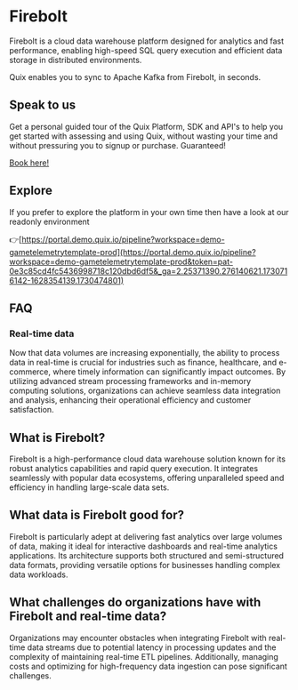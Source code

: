 <!-- START MARKDOWN -->
<!--[tech-name]-->
# Firebolt

<!--[blurb-about-tech]-->
Firebolt is a cloud data warehouse platform designed for analytics and fast performance, enabling high-speed SQL query execution and efficient data storage in distributed environments.

Quix enables you to sync to Apache Kafka <span id="to_or_from">from</span> <span id="techname">Firebolt</span>, in seconds.

## Speak to us

Get a personal guided tour of the Quix Platform, SDK and API's to help you get started with assessing and using Quix, without wasting your time and without pressuring you to signup or purchase. Guaranteed!

[Book here!](https://share.hsforms.com/1iW0TmZzKQMChk0lxd_tGiw4yjw2?__hstc=175542013.19c333c2ae8002be5fbc6a17a447e442.1730474801833.1730474801833.1730716142494.2&__hssc=175542013.2.1730716142494&__hsfp=3927774151)


## Explore

If you prefer to explore the platform in your own time then have a look at our readonly environment

👉[https://portal.demo.quix.io/pipeline?workspace=demo-gametelemetrytemplate-prod](https://portal.demo.quix.io/pipeline?workspace=demo-gametelemetrytemplate-prod&token=pat-0e3c85cd4fc5436998718c120dbd6df5&_ga=2.25371390.276140621.1730716142-1628354139.1730474801)


## FAQ

### Real-time data

Now that data volumes are increasing exponentially, the ability to process data in real-time is crucial for industries such as finance, healthcare, and e-commerce, where timely information can significantly impact outcomes. By utilizing advanced stream processing frameworks and in-memory computing solutions, organizations can achieve seamless data integration and analysis, enhancing their operational efficiency and customer satisfaction.

## What is <span id="techname">Firebolt</span>?

<!--[tech-seo-text]-->
Firebolt is a high-performance cloud data warehouse solution known for its robust analytics capabilities and rapid query execution. It integrates seamlessly with popular data ecosystems, offering unparalleled speed and efficiency in handling large-scale data sets.

## What data is <span id="techname">Firebolt</span> good for?

<!--[tech-data-seo-text]-->
Firebolt is particularly adept at delivering fast analytics over large volumes of data, making it ideal for interactive dashboards and real-time analytics applications. Its architecture supports both structured and semi-structured data formats, providing versatile options for businesses handling complex data workloads.

## What challenges do organizations have with <span id="techname">Firebolt</span> and real-time data?

<!--[tech-challenges-seo-text]-->
Organizations may encounter obstacles when integrating Firebolt with real-time data streams due to potential latency in processing updates and the complexity of maintaining real-time ETL pipelines. Additionally, managing costs and optimizing for high-frequency data ingestion can pose significant challenges.
<!-- END MARKDOWN -->